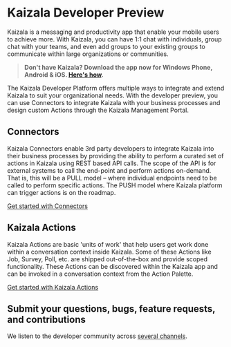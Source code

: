 # Kaizala Developer Preview

Kaizala is a messaging and productivity app that enable your mobile users to achieve more. With Kaizala, you can have 1:1 chat with individuals, group chat with your teams, and even add groups to your existing groups to communicate within large organizations or communities.

> **Don't have Kaizala? Download the app now for Windows Phone, Android & iOS. [Here's how](install.md).**

The Kaizala Developer Platform offers multiple ways to integrate and extend Kaizala to suit your organizational needs. With the developer preview, you can use Connectors 
to integrate Kaizala with your business processes and design custom Actions through the Kaizala Management Portal.

## Connectors

Kaizala Connectors enable 3rd party developers to integrate Kaizala into their business processes by providing the ability to perform a curated set of actions in Kaizala 
using REST based API calls. The scope of the API is for external systems to call the end-point and perform actions on-demand. That is, this will be a PULL model – where 
individual endpoints need to be called to perform specific actions. The PUSH model where Kaizala platform can trigger actions is on the roadmap.

[Get started with Connectors](connectors/README.md)

## Kaizala Actions

Kaizala Actions are basic 'units of work' that help users get work done within a conversation context inside Kaizala. Some of these Actions like Job, Survey, Poll, etc. are
shipped out-of-the-box and provide scoped functionality. These Actions can be discovered within the Kaizala app and can be invoked in a conversation context from the Action Palette.

[Get started with Kaizala Actions](actions.md)

## Submit your questions, bugs, feature requests, and contributions

We listen to the developer community across [several channels](feedback.md).